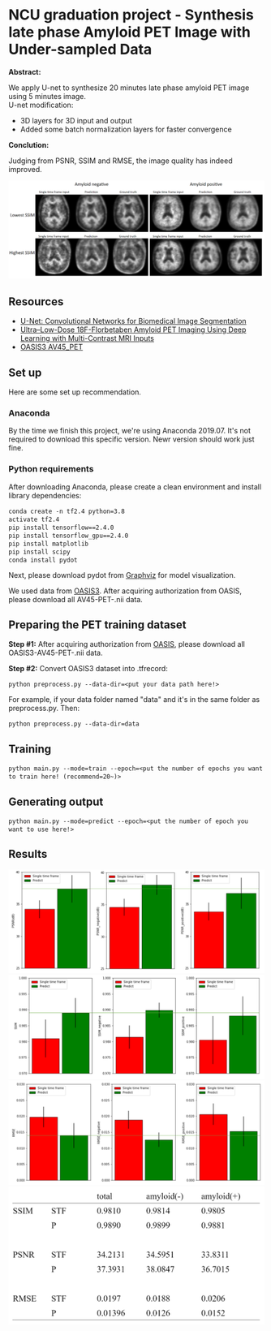 # NCU graduation project - Synthesis late phase Amyloid PET Image with Under-sampled Data

**Abstract:**

We apply U-net to synthesize 20 minutes late phase amyloid PET image using 5 minutes image.  
U-net modification: 
* 3D layers for 3D input and output
* Added some batch normalization layers for faster convergence

**Conclution:**

Judging from PSNR, SSIM and RMSE, the image quality has indeed improved.

![alt text](img/result.png "ssim result")

## Resources

* [U-Net: Convolutional Networks for Biomedical Image Segmentation](https://arxiv.org/abs/1505.04597)
* [Ultra–Low-Dose 18F-Florbetaben Amyloid PET Imaging Using Deep Learning with Multi-Contrast MRI Inputs](https://pubs.rsna.org/doi/full/10.1148/radiol.2018180940)
* [OASIS3 AV45_PET](https://www.oasis-brains.org/)

## Set up

Here are some set up recommendation.

### Anaconda

By the time we finish this project, we're using Anaconda 2019.07. It's not required to download this specific version. Newr version should work just fine.  

### Python requirements

After downloading Anaconda, please create a clean environment and install library dependencies:

```
conda create -n tf2.4 python=3.8
activate tf2.4
pip install tensorflow==2.4.0
pip install tensorflow_gpu==2.4.0
pip install matplotlib
pip install scipy
conda install pydot
```

Next, please download pydot from [Graphviz](https://graphviz.gitlab.io/download/) for model visualization.

We used data from [OASIS3](https://www.oasis-brains.org/). After acquiring authorization from OASIS, please download all AV45-PET-.nii data.

## Preparing the PET training dataset

**Step #1:** After acquiring authorization from [OASIS](https://www.oasis-brains.org/), please download all OASIS3-AV45-PET-.nii data.

**Step #2:** Convert OASIS3 dataset into .tfrecord:
```
python preprocess.py --data-dir=<put your data path here!>
```

For example, if your data folder named "data" and it's in the same folder as preprocess.py. Then:

```
python preprocess.py --data-dir=data
```

## Training

```
python main.py --mode=train --epoch=<put the number of epochs you want to train here! (recommend=20~)>
```

## Generating output

```
python main.py --mode=predict --epoch=<put the number of epoch you want to use here!>
```

## Results

![alt text](img/PSNR.png "PSNR")
![alt text](img/SSIM.png "SSIM")
![alt text](img/RMSE.png "RMSE")
![alt text](img/table.png "table")
